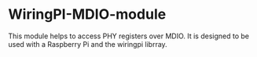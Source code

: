 # WiringPI-MDIO-module
This module helps to access PHY registers over MDIO. It is designed to be used with a Raspberry Pi and the wiringpi librray.
